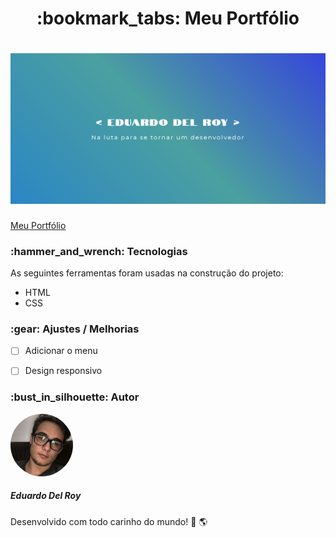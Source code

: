 <h1 align="center">:bookmark_tabs: Meu Portfólio</h1>

<h1 align="center">
<img src="https://github.com/DucAA/portfolio/blob/master/screenshots/Screenshot_01.png" width="700px">
</h1>

<a href="https://eduardodelroy.netlify.app/">Meu Portfólio<a>

<h3>:hammer_and_wrench: Tecnologias</h3>

<p>As seguintes ferramentas foram usadas na construção do projeto:</p>

<ul>
<li>HTML</li>
<li>CSS</li>
</ul>

<h3>:gear: Ajustes / Melhorias</h3>

- [ ] Adicionar o menu
- [ ] Design responsivo


<h3>:bust_in_silhouette: Autor</h3>

<img style="border-radius: 50%;" src="https://github.com/DucAA/portfolio/blob/master/img/eu.jpg" width="100px;" alt=""/>
<h5>Eduardo Del Roy</h5>

Desenvolvido com todo carinho do mundo! :blue_heart: :earth_americas: 